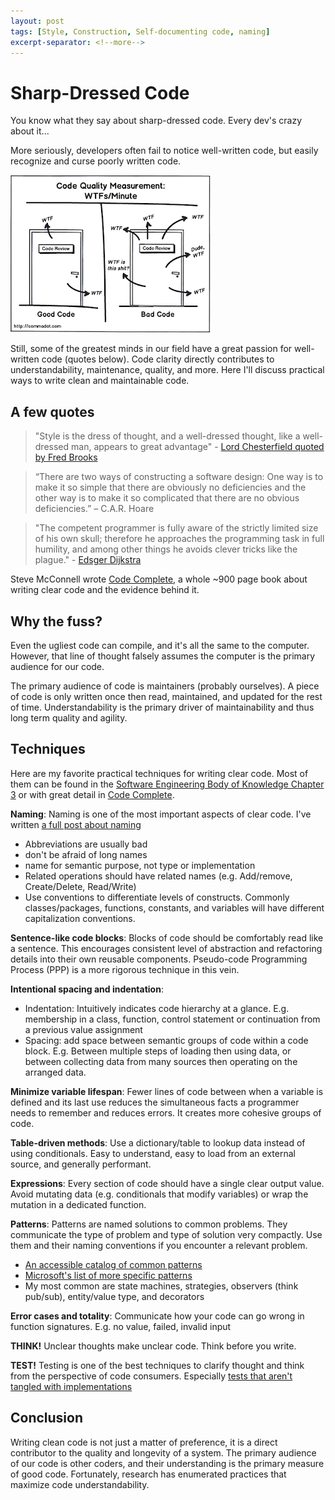 ```yaml
---
layout: post
tags: [Style, Construction, Self-documenting code, naming]
excerpt-separator: <!--more-->
---
```


# Sharp-Dressed Code

You know what they say about sharp-dressed code. Every dev's crazy about it...

More seriously, developers often fail to notice well-written code, but easily recognize and curse poorly written code.

[![wtf per minute comic](../post-media/Well-Dressed-Code/WFTPM.png)](https://reviewthecode.blogspot.com/2016/01/wtf-per-minute-actual-measurement-for.html)

Still, some of the greatest minds in our field have a great passion for well-written code (quotes below). Code clarity directly contributes to understandability, maintenance, quality, and more.  Here I'll discuss practical ways to write clean and maintainable code.
<!--more-->

## A few quotes

>"Style is the dress of thought, and a well-dressed thought, like a well-dressed man, appears to great advantage" - [Lord Chesterfield quoted by Fred Brooks](https://www.amazon.com/Design-Essays-Computer-Scientist/dp/0201362988)

>   “There are two ways of constructing a software design: One way is to make it
>   so simple that there are obviously no deficiencies and the other way is to
>   make it so complicated that there are no obvious deficiencies.” – C.A.R. Hoare

> "The competent programmer is fully aware of the strictly limited
    size of his own skull; therefore he approaches the programming task
    in full humility, and among other things he avoids clever tricks
    like the plague." - [Edsger Dijkstra](https://www.cs.utexas.edu/~EWD/transcriptions/EWD03xx/EWD340.html)

Steve McConnell wrote [Code Complete](https://www.amazon.com/Code-Complete-Practical-Handbook-Construction/dp/0735619670), a whole ~900 page book about writing clear code and the evidence behind it.


## Why the fuss?

Even the ugliest code can compile, and it's all the same to the computer. However, that line of thought falsely assumes the computer is the primary audience for our code.

The primary audience of code is maintainers (probably ourselves). A piece of code is only written once then read, maintained, and updated for the rest of time. Understandability is the primary driver of maintainability and thus long term quality and agility.

<!-- call out construction and connect construction to design? (swebok quote on their overlap) -->


## Techniques

Here are my favorite practical techniques for writing clear code. Most of them can be found in the [Software Engineering Body of Knowledge Chapter 3](https://www.computer.org/education/bodies-of-knowledge/software-engineering/v3) or with great detail in [Code Complete](https://www.amazon.com/Code-Complete-Practical-Handbook-Construction/dp/0735619670).

**Naming**: Naming is one of the most important aspects of clear code. I've written [a full post about naming](../_posts/DevEssentials/2018-10-01-Semantic-Naming.md)
- Abbreviations are usually bad
- don't be afraid of long names
- name for semantic purpose, not type or implementation
- Related operations should have related names (e.g. Add/remove, Create/Delete, Read/Write)
- Use conventions to differentiate levels of constructs. Commonly classes/packages, functions, constants, and variables will have different capitalization conventions.

**Sentence-like code blocks**: Blocks of code should be comfortably read like a sentence. This encourages consistent level of abstraction and refactoring details into their own reusable components. Pseudo-code Programming Process (PPP) is a more rigorous technique in this vein.

**Intentional spacing and indentation**: 
- Indentation: Intuitively indicates code hierarchy at a glance. E.g. membership in a class, function, control statement or continuation from a previous value assignment 
- Spacing: add space between semantic groups of code within a code block. E.g. Between multiple steps of loading then using data, or between collecting data from many sources then operating on the arranged data. 

**Minimize variable lifespan**: Fewer lines of code between when a variable is defined and its last use reduces the simultaneous facts a programmer needs to remember and reduces errors. It creates more cohesive groups of code.

**Table-driven methods**: Use a dictionary/table to lookup data instead of using conditionals. Easy to understand, easy to load from an external source, and generally performant.

**Expressions**: Every section of code should have a single clear output value.
Avoid mutating data (e.g. conditionals that modify variables) or wrap the mutation in a dedicated function.

**Patterns**: Patterns are named solutions to common problems. They communicate the type of problem and type of solution very compactly. Use them and their naming conventions if you encounter a relevant problem.
- [An accessible catalog of common patterns](https://refactoring.guru/design-patterns/catalog)
- [Microsoft's list of more specific patterns](https://docs.microsoft.com/en-us/azure/architecture/patterns/)
- My most common are state machines, strategies, observers (think pub/sub), entity/value type, and decorators 
<!-- - TODO: link to practical patterns post -->

**Error cases and totality**: Communicate how your code can go wrong in function signatures. E.g. no value, failed, invalid input

**THINK!** Unclear thoughts make unclear code. Think before you write.

**TEST!** Testing is one of the best techniques to clarify thought and think from the perspective of code consumers. Especially [tests that aren't tangled with implementations](../_posts/2020-08-21-Test-Api-InPractice.md)


## Conclusion

Writing clean code is not just a matter of preference, it is a direct contributor to the quality and longevity of a system. The primary audience of our code is other coders, and their understanding is the primary measure of good code. Fortunately, research has enumerated practices that maximize code understandability.

<!-- todo: need to balance message here with lead-in messaging -->